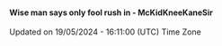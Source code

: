 #### Wise man says only fool rush in - McKidKneeKaneSir
Updated on 19/05/2024 - 16:11:00 (UTC) Time Zone
